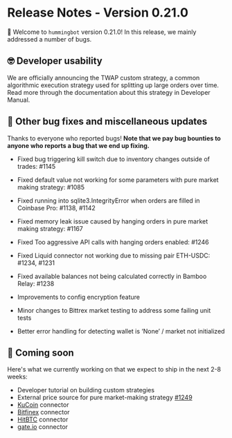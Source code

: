 # Release Notes - Version 0.21.0

🚀 Welcome to `hummingbot` version 0.21.0! In this release, we mainly addressed a number of bugs.


## 🤓 Developer usability

We are officially announcing the TWAP custom strategy, a common algorithmic execution strategy used for splitting up large orders over time. Read more through the documentation about this strategy in Developer Manual.


## 🐞 Other bug fixes and miscellaneous updates

Thanks to everyone who reported bugs! **Note that we pay bug bounties to anyone who reports a bug that we end up fixing.**

* Fixed bug triggering kill switch due to inventory changes outside of trades: #1145 
* Fixed default value not working for some parameters with pure market making strategy: #1085
* Fixed running into sqlite3.IntegrityError when orders are filled in Coinbase Pro: #1138, #1142
* Fixed memory leak issue caused by hanging orders in pure market making strategy: #1167
* Fixed Too aggressive API calls with hanging orders enabled: #1246
* Fixed Liquid connector not working due to missing pair ETH-USDC: #1234, #1231
* Fixed available balances not being calculated correctly in Bamboo Relay: #1238

* Improvements to config encryption feature
* Minor changes to Bittrex market testing to address some failing unit tests
* Better error handling for detecting wallet is ‘None’ / market not initialized


## 🚀 Coming soon

Here's what we currently working on that we expect to ship in the next 2-8 weeks:

* Developer tutorial on building custom strategies
* External price source for pure market-making strategy [#1249](https://github.com/hummingbot/hummingbot/pull/1249)
* [KuCoin](https://www.kucoin.com/) connector
* [Bitfinex](https://www.bitfinex.com/) connector
* [HitBTC](https://hitbtc.com/) connector
* [gate.io](https://gate.io) connector